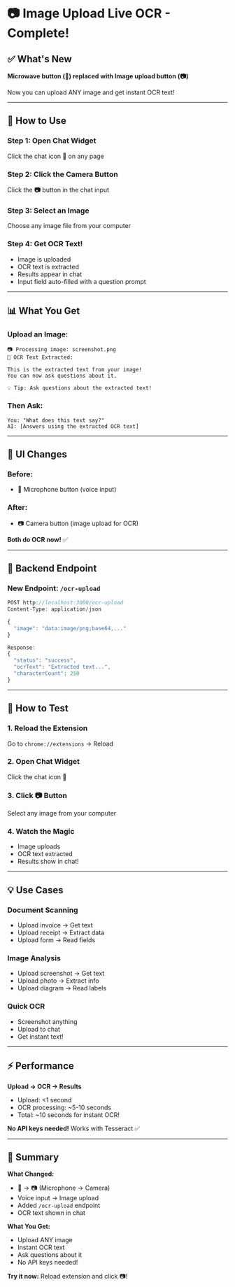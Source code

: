 # 📷 Image Upload Live OCR - Complete!

## ✅ What's New

**Microwave button (🎤) replaced with Image upload button (📷)**

Now you can upload ANY image and get instant OCR text!

---

## 🎯 How to Use

### Step 1: Open Chat Widget
Click the chat icon 💬 on any page

### Step 2: Click the Camera Button
Click the **📷** button in the chat input

### Step 3: Select an Image
Choose any image file from your computer

### Step 4: Get OCR Text!
- Image is uploaded
- OCR text is extracted
- Results appear in chat
- Input field auto-filled with a question prompt

---

## 📊 What You Get

### Upload an Image:
```
📷 Processing image: screenshot.png
📝 OCR Text Extracted:

This is the extracted text from your image!
You can now ask questions about it.

💡 Tip: Ask questions about the extracted text!
```

### Then Ask:
```
You: "What does this text say?"
AI: [Answers using the extracted OCR text]
```

---

## 🎨 UI Changes

### Before:
- 🎤 Microphone button (voice input)

### After:
- 📷 Camera button (image upload for OCR)

**Both do OCR now!** ✅

---

## 🔧 Backend Endpoint

### New Endpoint: `/ocr-upload`

```javascript
POST http://localhost:3000/ocr-upload
Content-Type: application/json

{
  "image": "data:image/png;base64,..."
}

Response:
{
  "status": "success",
  "ocrText": "Extracted text...",
  "characterCount": 250
}
```

---

## 🧪 How to Test

### 1. Reload the Extension
Go to `chrome://extensions` → Reload

### 2. Open Chat Widget
Click the chat icon 💬

### 3. Click 📷 Button
Select any image from your computer

### 4. Watch the Magic
- Image uploads
- OCR text extracted
- Results show in chat!

---

## 💡 Use Cases

### Document Scanning
- Upload invoice → Get text
- Upload receipt → Extract data
- Upload form → Read fields

### Image Analysis
- Upload screenshot → Get text
- Upload photo → Extract info
- Upload diagram → Read labels

### Quick OCR
- Screenshot anything
- Upload to chat
- Get instant text!

---

## ⚡ Performance

**Upload → OCR → Results**
- Upload: <1 second
- OCR processing: ~5-10 seconds
- Total: ~10 seconds for instant OCR!

**No API keys needed!** Works with Tesseract ✅

---

## 🎉 Summary

**What Changed:**
- 🎤 → 📷 (Microphone → Camera)
- Voice input → Image upload
- Added `/ocr-upload` endpoint
- OCR text shown in chat

**What You Get:**
- Upload ANY image
- Instant OCR text
- Ask questions about it
- No API keys needed!

**Try it now:** Reload extension and click 📷!

